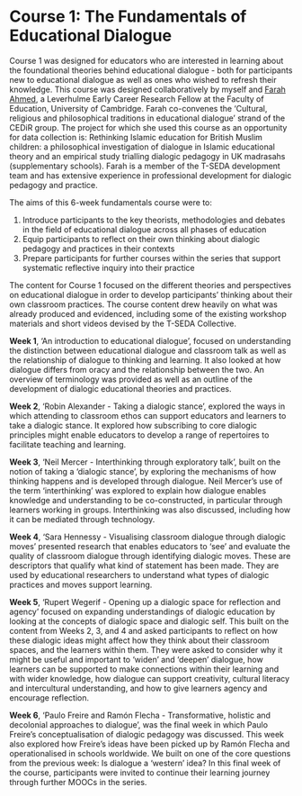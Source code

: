 # Course 1: The Fundamentals of Educational Dialogue

Course 1 was designed for educators who are interested in learning about the foundational theories behind educational dialogue - both for participants new to educational dialogue as well as ones who wished to refresh their knowledge. This course was designed collaboratively by myself and [Farah Ahmed](https://www.educ.cam.ac.uk/people/staff/ahmed_farah/), a Leverhulme Early Career Research Fellow at the Faculty of Education, University of Cambridge. Farah co-convenes the ‘Cultural, religious and philosophical traditions in educational dialogue’ strand of the CEDiR group. The project for which she used this course as an opportunity for data collection is: Rethinking Islamic education for British Muslim children: a philosophical investigation of dialogue in Islamic educational theory and an empirical study trialling dialogic pedagogy in UK madrasahs (supplementary schools). Farah is a member of the T-SEDA development team and has extensive experience in professional development for dialogic pedagogy and practice.

The aims of this 6-week fundamentals course were to:
1. Introduce participants to the key theorists, methodologies and debates in the field of educational dialogue across all phases of education
2. Equip participants to reflect on their own thinking about dialogic pedagogy and practices in their contexts
3. Prepare participants for further courses within the series that support systematic reflective inquiry into their practice

The content for Course 1 focused on the different theories and perspectives on educational dialogue in order to develop participants’ thinking about their own classroom practices. The course content drew heavily on what was already produced and evidenced, including some of the existing workshop materials and short videos devised by the T-SEDA Collective.

**Week 1**, ‘An introduction to educational dialogue’, focused on understanding the distinction between educational dialogue and classroom talk as well as the relationship of dialogue to thinking and learning. It also looked at how dialogue differs from oracy and the relationship between the two. An overview of terminology was provided as well as an outline of the development of dialogic educational theories and practices. 

**Week 2**, ‘Robin Alexander - Taking a dialogic stance’, explored the ways in which attending to classroom ethos can support educators and learners to take a dialogic stance. It explored how subscribing to core dialogic principles might enable educators to develop a range of repertoires to facilitate teaching and learning.

**Week 3**, ‘Neil Mercer - Interthinking through exploratory talk’, built on the notion of taking a ‘dialogic stance’, by exploring the mechanisms of how thinking happens and is developed through dialogue. Neil Mercer’s use of the term ‘interthinking’ was explored to explain how dialogue enables knowledge and understanding to be co-constructed, in particular through learners working in groups. Interthinking was also discussed, including how it can be mediated through technology.

**Week 4**, ‘Sara Hennessy - Visualising classroom dialogue through dialogic moves’ presented research that enables educators to ‘see’ and evaluate the quality of classroom dialogue through identifying dialogic moves. These are descriptors that qualify what kind of statement has been made. They are used by educational researchers to understand what types of dialogic practices and moves support learning.

**Week 5**, ‘Rupert Wegerif - Opening up a dialogic space for reflection and agency’ focused on expanding understandings of dialogic education by looking at the concepts of dialogic space and dialogic self. This built on the content from Weeks 2, 3, and 4 and asked participants to reflect on how these dialogic ideas might affect how they think about their classroom spaces, and the learners within them. They were asked to consider why it might be useful and important to ‘widen’ and ‘deepen’ dialogue, how learners can be supported to make connections within their learning and with wider knowledge, how dialogue can support creativity, cultural literacy and intercultural understanding, and how to give learners agency and encourage reflection.

**Week 6**, ‘Paulo Freire and Ramón Flecha - Transformative, holistic and decolonial approaches to dialogue’, was the final week in which Paulo Freire’s conceptualisation of dialogic pedagogy was discussed. This week also explored how Freire’s ideas have been picked up by Ramón Flecha and operationalised in schools worldwide. We built on one of the core questions from the previous week: Is dialogue a ‘western’ idea? In this final week of the course, participants were invited to continue their learning journey through further MOOCs in the series.
